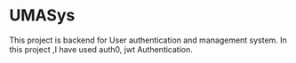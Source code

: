 # UMASys
This project is backend for User authentication and management system. In this project ,I have used auth0, jwt Authentication. 

